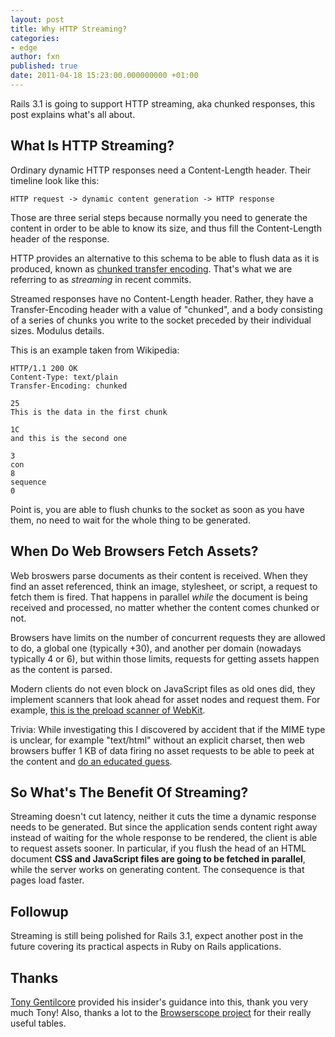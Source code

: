 ```yaml
---
layout: post
title: Why HTTP Streaming?
categories:
- edge
author: fxn
published: true
date: 2011-04-18 15:23:00.000000000 +01:00
---
```

Rails 3.1 is going to support HTTP streaming, aka chunked responses, this post explains what's all about.

## What Is HTTP Streaming? ##

Ordinary dynamic HTTP responses need a Content-Length header. Their timeline look like this:

    HTTP request -> dynamic content generation -> HTTP response

Those are three serial steps because normally you need to generate the content in order to be able to know its size, and thus fill the Content-Length header of the response.

HTTP provides an alternative to this schema to be able to flush data as it is produced, known as [chunked transfer encoding](http://en.wikipedia.org/wiki/Chunked_transfer_encoding). That's what we are referring to as *streaming* in recent commits.

Streamed responses have no Content-Length header. Rather, they have a Transfer-Encoding header with a value of "chunked", and a body consisting of a series of chunks you write to the socket preceded by their individual sizes. Modulus details.

This is an example taken from Wikipedia:

    HTTP/1.1 200 OK
    Content-Type: text/plain
    Transfer-Encoding: chunked
    
    25
    This is the data in the first chunk
    
    1C
    and this is the second one
    
    3
    con
    8
    sequence
    0

Point is, you are able to flush chunks to the socket as soon as you have them, no need to wait for the whole thing to be generated.

## When Do Web Browsers Fetch Assets? ##

Web broswers parse documents as their content is received. When they find an asset referenced, think an image, stylesheet, or script, a request to fetch them is fired. That happens in parallel *while* the document is being received and processed, no matter whether the content comes chunked or not.

Browsers have limits on the number of concurrent requests they are allowed to do, a global one (typically +30), and another per domain (nowadays typically 4 or 6), but within those limits, requests for getting assets happen as the content is parsed.

Modern clients do not even block on JavaScript files as old ones did, they implement scanners that look ahead for asset nodes and request them. For example, [this is the preload scanner of WebKit](http://codesearch.google.com/codesearch/p?hl=en#OAMlx_jo-ck/src/third_party/WebKit/Source/WebCore/html/parser/HTMLPreloadScanner.cpp&d=7).

Trivia: While investigating this I discovered by accident that if the MIME type is unclear, for example "text/html" without an explicit charset, then web browsers buffer 1 KB of data firing no asset requests to be able to peek at the content and [do an educated guess](http://www.whatwg.org/specs/web-apps/current-work/multipage/parsing.html#determining-the-character-encoding).

## So What's The Benefit Of Streaming? ##

Streaming doesn't cut latency, neither it cuts the time a dynamic response needs to be generated. But since the application sends content right away instead of waiting for the whole response to be rendered, the client is able to request assets sooner. In particular, if you flush the head of an HTML document **CSS and JavaScript files are going to be fetched in parallel**, while the server works on generating content. The consequence is that pages load faster.

## Followup ##

Streaming is still being polished for Rails 3.1, expect another post in the future covering its practical aspects in Ruby on Rails applications.

## Thanks ##

[Tony Gentilcore](http://gent.ilcore.com) provided his insider's guidance into this, thank you very much Tony! Also, thanks a lot to the [Browserscope project](http://www.browserscope.org/?category=network) for their really useful tables.
